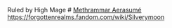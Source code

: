 Ruled by High Mage # [Methrammar Aerasumé](https://forgottenrealms.fandom.com/wiki/Methrammar_Aerasum%C3%A9)
https://forgottenrealms.fandom.com/wiki/Silverymoon